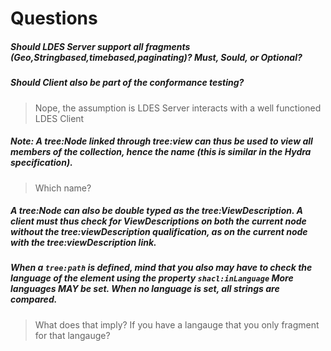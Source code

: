 # Questions
##### *Should LDES Server support all fragments (Geo,Stringbased,timebased,paginating)? Must, Sould, or Optional*?
##### *Should Client also be part of the conformance testing*? 
>Nope, the assumption is LDES Server interacts with a well functioned LDES Client
#####  *Note: A tree:Node linked through tree:view can thus be used to _view_ all members of the collection, hence the name (this is similar in the Hydra specification).*
> Which name?
##### *A tree:Node can also be double typed as the tree:ViewDescription. A client must thus check for ViewDescriptions on both the current node without the tree:viewDescription qualification, as on the current node with the tree:viewDescription link.*
##### *When a `tree:path` is defined, mind that you also may have to check the language of the element using the property `shacl:inLanguage` More languages MAY be set. When no language is set, all strings are compared.*
> What does that imply? If you have a langauge that you only fragment for that langauge?
